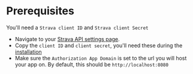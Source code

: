 # Prerequisites

You'll need a `Strava client ID` and `Strava client Secret`

* Navigate to your [Strava API settings page](https://www.strava.com/settings/api).
* Copy the `client ID` and `client secret`, you'll need these during the [installation](/installation)
* Make sure the `Authorization App Domain` is set to the url you will host your app on. By default, this should be `http://localhost:8080`